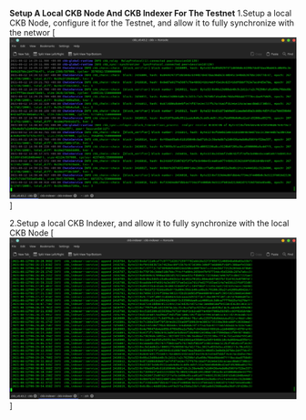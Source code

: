 **Setup A Local CKB Node And CKB Indexer For The Testnet**
1.Setup a local CKB Node, configure it for the Testnet, and allow it to fully synchronize with the networ
[<img src="https://github.com/playflycode/Nervos-Gitcoin-Hackathon/blob/main/Task_0/ckbinit.png">]

2.Setup a local CKB Indexer, and allow it to fully synchronize with the local CKB Node
[<img src="https://github.com/playflycode/Nervos-Gitcoin-Hackathon/blob/main/Task_0/indexinit.png">]
